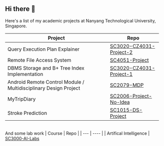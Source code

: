 ## Hi there 👋
Here's a list of my academic projects at Nanyang Technological University, Singapore.

| Project | Repo |
| ------- | ---- |
| Query Execution Plan Explainer | [SC3020-CZ4031-Project-2](https://github.com/Armaan-Goel-NTU/SC3020-CZ4031-Project-2) |
| Remote File Access System | [SC4051-Project](https://github.com/Armaan-Goel-NTU/SC4051-Project) |
| DBMS Storage and B+ Tree Index Implementation | [SC3020-CZ4031-Project-1](https://github.com/Armaan-Goel-NTU/SC3020-CZ4031-Project-2) |
| Android Remote Control Module / Multidisciplinary Design Project | [SC2079-MDP](https://github.com/Armaan-Goel-NTU/SC2079-MDP) |
| MyTripDiary | [SC2006-Project-No-Idea](https://github.com/Armaan-Goel-NTU/SC2006-Project-No-Idea) |
| Stroke Prediction | [SC1015-DS-Project](https://github.com/Armaan-Goel-NTU/SC1015-DS-Project) |

\
And some lab work
| Course | Repo |
| --- | ---- |
| Artifical Intelligence | [SC3000-AI-Labs](https://github.com/Armaan-Goel-NTU/SC3000-AI-Labs)
